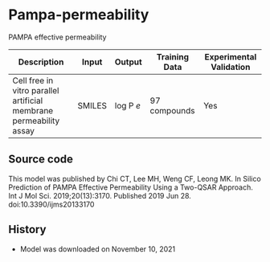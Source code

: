 # Pampa-permeability

PAMPA effective permeability

| Description | Input  | Output  | Training Data | Experimental Validation |
| ------- | --- | --- | --- | --- |
| Cell free in vitro parallel artificial membrane permeability assay | SMILES | log P _e_ | 97 compounds | Yes 

## Source code
This model was published by Chi CT, Lee MH, Weng CF, Leong MK. In Silico Prediction of PAMPA Effective Permeability Using a Two-QSAR Approach. Int J Mol Sci. 2019;20(13):3170. Published 2019 Jun 28. doi:10.3390/ijms20133170

## History
- Model was downloaded on November 10, 2021
